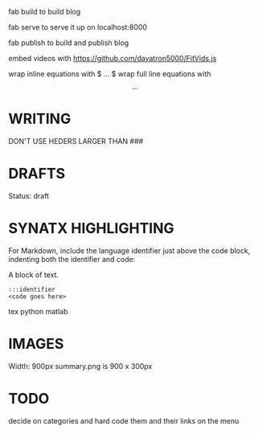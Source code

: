 fab build to build blog

fab serve to serve it up on localhost:8000

fab publish to build and publish blog



embed videos with https://github.com/davatron5000/FitVids.js


wrap inline equations with $ ... $
wrap full line equations with $$ ... $$


WRITING
=======
DON'T USE HEDERS LARGER THAN ###

DRAFTS
======
Status: draft

SYNATX HIGHLIGHTING
====================
For Markdown, include the language identifier just above the code block, indenting both the identifier and code:

A block of text.

    :::identifier
    <code goes here>

tex
python
matlab


IMAGES
======
Width: 900px
summary.png is 900 x 300px


TODO
====

decide on categories and hard code them and their links on the menu

